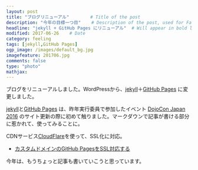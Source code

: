 ```yaml
---
layout: post
title: "ブログリニューアル"        # Title of the post
description: "今年の目標一つ目"    # Description of the post, used for Facebook Opengraph & Twitter
headline: "jekyll + GitHub Pages にリニューアル"  # Will appear in bold letters on top of the post
modified: 2017-06-26    # Date
category: feeling
tags: [jekyll,GitHub Pages]
ogp_image: /images/default_bg.jpg
imagefeature: 201706.jpg
comments: false
type: "photo"
mathjax:
---
```


ブログをリニューアルしました。WordPressから、[jekyll](https://jekyllrb-ja.github.io/)＋[GitHub Pages](https://pages.github.com/) に変更しました。

[jekyll](https://jekyllrb-ja.github.io/)と[GitHub Pages](https://pages.github.com/) は、昨年実行委員で参加したイベント [DojoCon Japan 2016](http://dojocon2016.coderdojo.jp/) のサイト更新の際に初めて触りました。マークダウンで記事が書ける部分に惹かれて、使ってみることに。

CDNサービス[CloudFlare](https://www.cloudflare.com/)を使って、SSL化に対応。

* [カスタムドメインのGitHub PagesをSSL対応する](https://t32k.me/mol/log/secure-and-fast-github-pages/)

今年は、もうちょっと記事も書いていこうと思っています。

